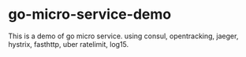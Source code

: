 # go-micro-service-demo
This is a demo of go micro service. using consul, opentracking, jaeger, hystrix, fasthttp, uber ratelimit, log15.
